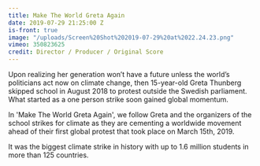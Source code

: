 ```yaml
---
title: Make The World Greta Again
date: 2019-07-29 21:25:00 Z
is-front: true
image: "/uploads/Screen%20Shot%202019-07-29%20at%2022.24.23.png"
vimeo: 350823625
credit: Director / Producer / Original Score
---
```


Upon realizing her generation won’t have a future unless the world’s politicians act now on climate change, then 15-year-old Greta Thunberg skipped school in August 2018 to protest outside the Swedish parliament. What started as a one person strike soon gained global momentum. 

In 'Make The World Greta Again', we follow Greta and the organizers of the school strikes for climate as they are cementing a worldwide movement ahead of their first global protest that took place on March 15th, 2019.  

It was the biggest climate strike in history with up to 1.6 million students in more than 125 countries.